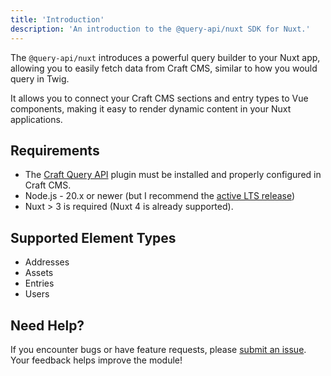 ```yaml
---
title: 'Introduction'
description: 'An introduction to the @query-api/nuxt SDK for Nuxt.'
---
```


The `@query-api/nuxt` introduces a powerful query builder to your Nuxt app, allowing you to easily fetch data from Craft CMS, 
similar to how you would query in Twig.

It allows you to connect your Craft CMS sections and entry types to Vue components, making it easy to render dynamic content in your Nuxt applications.

## Requirements

- The [Craft Query API](/libraries/craft-query-api) plugin must be installed and properly configured in Craft CMS.
- Node.js - 20.x or newer (but I recommend the [active LTS release](https://github.com/nodejs/release#release-schedule))
- Nuxt > 3 is required (Nuxt 4 is already supported).

## Supported Element Types

- Addresses
- Assets
- Entries
- Users

## Need Help?

If you encounter bugs or have feature requests, please [submit an issue](https://github.com/samuelreichor/query-api/issues/new). Your feedback helps improve the module!